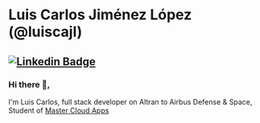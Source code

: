 # Luis Carlos Jiménez López (@luiscajl)
[![Linkedin Badge](https://img.shields.io/badge/-linkedin-blue?style=flat-square&logo=Linkedin&logoColor=white&link=https://www.linkedin.com/in/luiscarlosjimenezlopez/)](https://www.linkedin.com/in/luiscarlosjimenezlopez/)
---

### Hi there 👋,           
I'm Luis Carlos, full stack developer on Altran to Airbus Defense & Space, Student of [Master Cloud Apps](https://www.codeurjc.es/mastercloudapps/) 
